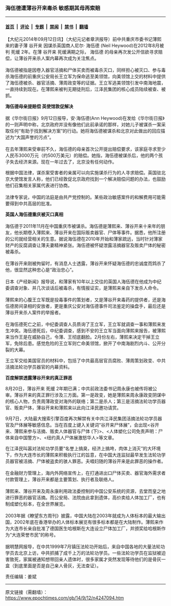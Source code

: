 ### 海伍德遭薄谷开来毒杀  敏感期其母再索赔

---

#### [首页](../../../..?n4247094) &nbsp;|&nbsp; [评论](../../../../../epoch-comment?n4247094) &nbsp;|&nbsp; [专题](../../../../../epoch-special?n4247094) &nbsp;|&nbsp; [禁闻](../../../../../epoch-news?n4247094) &nbsp;|&nbsp; [禁书](../../../../../books?n4247094) &nbsp;|&nbsp; [翻墙](https://github.com/gfw-breaker/nogfw/blob/master/README.md?n4247094)


<div class="post_content" id="artbody" itemprop="articleBody">
 <!-- article content begin -->
 <p>
  【大纪元2014年09月12日讯】（大纪元记者章洪报导）前中共重庆市委书记薄熙来的妻子薄
  <ok href="https://www.epochtimes.com/gb/tag/%E8%B0%B7%E5%BC%80%E6%9D%A5.html">
   谷开来
  </ok>
  因谋杀英国商人尼尔‧
  <ok href="https://www.epochtimes.com/gb/tag/%E6%B5%B7%E4%BC%8D%E5%BE%B7.html">
   海伍德
  </ok>
  (Neil Heywood)在2012年8月被判
  <ok href="https://www.epochtimes.com/gb/tag/%E6%AD%BB%E7%BC%93.html">
   死缓
  </ok>
  2年。在薄
  <ok href="https://www.epochtimes.com/gb/tag/%E8%B0%B7%E5%BC%80%E6%9D%A5.html">
   谷开来
  </ok>
  死缓满期之际，
  <ok href="https://www.epochtimes.com/gb/tag/%E6%B5%B7%E4%BC%8D%E5%BE%B7.html">
   海伍德
  </ok>
  的母亲再次发公开信欲寻求赔偿，让薄谷开来杀人案内幕再次成为关注焦点。
  <br/>
  <br/>
  海伍德被指是因卷入器官活摘和尸体买卖而被毒杀灭口，同样担心被灭口、参与毒杀海伍德的前重庆公安局长王立军为保命逃至美领馆，向美领馆上交的材料中提供了海伍德被杀、器官活摘、薄周政变等的证据。王立军逃美领馆引发中南海地震，一直持续到现在。在薄熙来被判无期徒刑后，江泽民集团的核心成员陆续被查、被抓。
 </p>
 <p>
  <b>
   海伍德母亲提赔偿  英使馆敦促解决
  </b>
  <br/>
  <br/>
  据《华尔街日报》9月12日报导，安‧海伍德(Ann Heywood)在发给《华尔街日报》的一则声明中称，北京政府并没有像他们此前承诺的那样，对她儿子被谋杀一案采取任何“有助于找到解决方案”的行动。她将海伍德被谋杀和北京对此做出的回应描述为“大国声誉的污点”。
  <br/>
  <br/>
  在去年薄熙来受审前不久，海伍德的母亲首次公开提出赔偿要求，该家庭寻求至少人民币3000万元（约500万美元）的赔偿。她指，海伍德被谋杀后，他的两个孩子失去经济来源。现在一年过去了，北京没有任何动作。
 </p>
 <p>
  根据中国法律，谋杀案受害者的亲属可以向实施谋杀行为的人寻求赔偿。英国驻北京大使馆发言人称，他们已经敦促北京政府找到一个解决赔偿问题的办法，也鼓励他们召集相关家属代表进行协商。
  <br/>
  <br/>
  法律专家说，中国的法庭是由共产党控制的。某些政治敏感案件的和解费用可能需要得到中共高层的批准。
 </p>
 <p>
  <b>
   英国人海伍德重庆被灭口真相
  </b>
  <br/>
  <br/>
  海伍德于2011年11月在中国重庆市被谋杀。海伍德是薄熙来、薄谷开来十来年的朋友，他长期卷入薄熙来、薄谷开来在国际贩卖器官、尸体等事件。据悉，他所注册的公司就经营相关的生意。据说海伍德在2010年开始和薄家疏远，当时针对薄家财产的反腐调查让薄夫妻精神紧张。海伍德被怀疑泄露活摘器官及贩卖尸体的秘密被毒杀。
  <br/>
  <br/>
  在薄谷开来刚被拘留时，有消息人士透露，薄谷开来怀疑海伍德的忠诚度而鸩杀了他，很显然这种忠心是“政治忠心”。
  <br/>
  <br/>
  日本《产经新闻》报导说，和薄家有10年以上交往的英国人海伍德在他成为中纪委调查对象、并几次谈话后被毒杀，有情报证实，是薄熙来亲自下发杀人命令。
  <br/>
  <br/>
  薄熙来的心腹王立军既是投毒事件的策划者，又是薄谷开来毒药的提供者，还是海伍德房间录相的安放者，更是重庆公安对海伍德事件司法鉴定的操盘手，最后还是薄谷开来杀人案件的举报者。
  <br/>
  <br/>
  在海伍德死亡之前，中纪委调查人员质询了王立军，王立军就调查一事和薄熙来发生冲突。海伍德死后，中纪委调查，感到不安的王立军当面向薄熙来报告，被薄熙来当作王是在威胁自己，令薄、王彻底翻脸。2月份左右，薄熙来决定干掉王立军，免除后患。感觉危险的王立军则亡命美领馆，掀开了中南海剧烈内斗、公开分裂的大幕。
 </p>
 <p>
  王立军交给美国官员的材料中，包括了中共最高层官员腐败、薄周策划政变、中共活摘法轮功学员器官的内幕资料。
 </p>
 <p>
  <b>
   百度解禁透露薄谷开来的真正罪恶
  </b>
 </p>
 <p>
  8月20日，薄谷开来
  <ok href="https://www.epochtimes.com/gb/tag/%E6%AD%BB%E7%BC%93.html">
   死缓
  </ok>
  2年期已满；中共前政法委书记周永康也被传将被公审。薄谷开来的真正罪行涉及三方面。第一是政变，她是薄熙来周永康政变阴谋中的核心人物，负责周薄政变对海外的联络；第二是杀人；第三是活摘法轮功学员器官、贩卖尸体，薄谷开来和薄熙来以此向江泽民邀功请赏。
 </p>
 <p>
  9月7日，大陆最大搜索引擎百度再次解禁有关中共江泽民集团活摘法轮功学员器官及尸体展等敏感信息。当在百度上键入关键词“谷开来尸体展”，会出现&lt;谷开来、薄熙来参与活摘、贩卖人体器官与尸体 (下)&gt;、&lt;人体塑化公司免责声明：尸体来自中国警方&gt;、&lt;纽约真人尸体展激怒华人&gt;等文章。
 </p>
 <p>
  在江泽民叫嚣对法轮功学员要“名誉上搞臭，经济上搞垮，肉体上消灭”的大环境下，作为大连市长的薄熙来积极执行江的旨意，在中国大连监狱最早发生法轮功学员器官被活摘、尸体被盗卖的骇人罪恶。夫唱妇随的薄谷开来是此罪恶的操作者。
  <br/>
  <br/>
  在金融财力管理上，海内外网络宣传上，在打通进出口尸体买卖、器官海外需求者付款管理上，薄谷开来都是主要策划、执行者及联络人。
  <br/>
  <br/>
  薄熙来、薄谷开来及周永康利用政法委控制的中国公安系统的资源，去堂而皇之地进行罪恶的器官活摘。而公安局、法院由此拿到遗体，高价卖给人体加工厂，也有制成塑化标本，在全世界展览。
  <br/>
  <br/>
  2003年据《瞭望东方周刊》披露，中国大陆在2003年就成为人体标本的最大输出国，2002年底在香港举办的人体标本展览有很多标本都是在大陆制作。薄熙来作为大连市长亲自批准了德国医生哈根斯在大连设立尸体加工厂，并颁奖给哈根斯作为“大连荣誉市民”的称号。
  <br/>
  <br/>
  据明慧网报导，在中共1999年7月镇压法轮功开始后，来自中国各地的大量法轮功学员去北京上访，中共抓捕了成千上万的法轮功学员。一些法轮功学员在监狱被迫害致死，家属被通知想带回亲人遗体时，很多家属才突然发现等待他们的是骨灰一盒（到底里面是否是自己亲人骨灰，无法查证）。
 </p>
 <p>
  责任编辑：姜斌
 </p>
 <!-- article content end -->
 <div id="below_article_ad">
 </div>
</div>


---

原文链接（需翻墙）：https://www.epochtimes.com/gb/14/9/12/n4247094.htm